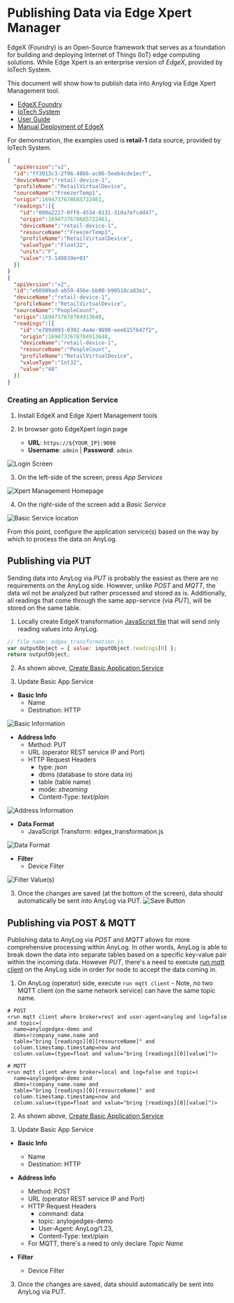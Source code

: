 # Publishing Data via Edge Xpert Manager

EdgeX (Foundry) is an Open-Source framework that serves as a foundation for building and deploying Internet of Things (IoT)
edge computing solutions. While Edge Xpert is an enterprise version of _EdgeX_, provided by IoTech System. 

This document will show how to publish data into Anylog via Edge Xpert Management tool.   

* [EdgeX Foundry](https://www.edgexfoundry.org/)
* [IoTech System](https://www.iotechsys.com/)
* [User Guide](https://docs.iotechsys.com/)
* [Manual Deployment of EdgeX](EdgeX.md)


For demonstration, the examples used is **retail-1** data source, provided by IoTech System.  
```json
{
  "apiVersion":"v2",
  "id":"ff3013c3-2f96-48b6-ac06-5eeb4cde1ecf",
  "deviceName":"retail-device-1",
  "profileName":"RetailVirtualDevice",
  "sourceName":"FreezerTemp1",
  "origin":1694737678685722461,
  "readings":[{
    "id":"000a2227-0ff8-4534-8131-310a7efcdd47",
    "origin":1694737678685722461,
    "deviceName":"retail-device-1",
    "resourceName":"FreezerTemp1",
    "profileName":"RetailVirtualDevice",
    "valueType":"Float32",
    "units":"F",
    "value":"3.140839e+01"
  }]
}
{
  "apiVersion":"v2",
  "id":"e60989ad-ab59-456e-bb00-b90518ca83e1",
  "deviceName":"retail-device-1",
  "profileName":"RetailVirtualDevice",
  "sourceName":"PeopleCount",
  "origin":1694737678704913648,
  "readings":[{
    "id":"e789d093-0392-4a4e-9890-eee615f647f2",
    "origin":1694737678704913648,
    "deviceName":"retail-device-1",
    "resourceName":"PeopleCount",
    "profileName":"RetailVirtualDevice",
    "valueType":"Int32",
    "value":"48"
  }]
}	
```

### Creating an Application Service
1. Install EdgeX and Edge Xpert Management tools

2. In browser goto EdgeXpert login page
   * **URL**: `https://${YOUR_IP}:9090` 
   * **Username**: `admin` | **Password**: `admin`

![Login Screen](../../imgs/edgex_login.png)

3. On the left-side of the screen, press _App Services_

![Xpert Management Homepage](../../imgs/edgex_homepage.png)

4. On the right-side of the screen add a _Basic Service_

![Basic Service location](../../imgs/edgex_basic_service.png)

From this point, configure the application service(s) based on the way by which to process the data on AnyLog.

## Publishing via PUT 

Sending data into AnyLog via _PUT_ is probably the easiest as there are no requirements on the AnyLog side. However,
unlike _POST_ and _MQTT_, the data wil not be analyzed but rather processed and stored as is. Additionally, all readings
that come through the same app-service (via _PUT_), will be stored on the same table. 

1. Locally create EdgeX transformation [JavaScript file](https://raw.githubusercontent.com/AnyLog-co/documentation/master/deployments/Support/edgex_transformation.js) that will send only reading values 
into AnyLog. 
```javascript
// file name: edgex_transformation.js
var outputObject = { value: inputObject.readings[0] };
return outputObject;
```

2. As shown above, [Create Basic Application Service](#creating-an-application-service)

3. Update Basic App Service
* **Basic Info** 
  * Name
  * Destination: HTTP

![Basic Information](../../imgs/edgex_put_basic_info.png)

* **Address Info**
  * Method: PUT 
  * URL (operator REST service IP and Port)
  * HTTP Request Headers
    * type: _json_
    * dbms (database to store data in)
    * table (table name)
    * mode: _streaming_
    * Content-Type: _text/plain_

![Address Information](../../imgs/edgex_put_address_info.png)

* **Data Format**
  * JavaScript Transform: edgex_transformation.js 

![Data Format](../../imgs/edgex_put_data_format.png) 

* **Filter**
  * Device Filter

![Filter Value(s)](../../imgs/edgex_put_filter.png)

3. Once the changes are saved (at the bottom of the screen), data should automatically be sent into AnyLog via PUT.
![Save Button](../../imgs/edgex_save.png)


## Publishing via POST & MQTT 

Publishing data to AnyLog via _POST_ and _MQTT_ allows for more comprehensive processing within AnyLog. In other words,
AnyLog is able to break down the data into separate tables based on a specific key-value pair within the incoming data. 
However _PUT_, there's a need to execute [run mqtt client](../../message%20broker.md) on the AnyLog side in order for 
node to accept the data coming in.  

1. On AnyLog (operator) side, execute `run mqtt client` - Note, no two MQTT client (on the same network service) 
can have the same topic name.  
```anylog 
# POST 
<run mqtt client where broker=rest and user-agent=anylog and log=false and topic=(
  name=anylogedgex-demo and 
  dbms=!company_name.name and 
  table="bring [readings][0][resourceName]" and 
  column.timestamp.timestamp=now and 
  column.value=(type=float and value="bring [readings][0][value]")>
  
# MQTT  
<run mqtt client where broker=local and log=false and topic=(
  name=anylogedgex-demo and 
  dbms=!company_name.name and 
  table="bring [readings][0][resourceName]" and 
  column.timestamp.timestamp=now and 
  column.value=(type=float and value="bring [readings][0][value]")>
```

2. As shown above, [Create Basic Application Service](#creating-an-application-service)

3. Update Basic App Service
* **Basic Info** 
  * Name
  * Destination: HTTP

* **Address Info**
  * Method: POST 
  * URL (operator REST service IP and Port)
  * HTTP Request Headers
    * command: data 
    * topic: anylogedgex-demo
    * User-Agent: AnyLog/1.23,
    * Content-Type: text/plain
  * For MQTT, there's a need to only declare _Topic Name_
  
* **Filter**
  * Device Filter

3. Once the changes are saved, data should automatically be sent into AnyLog via PUT.


